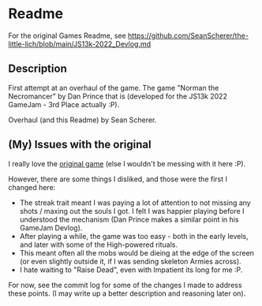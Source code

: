 Readme
===========
For the original Games Readme, see https://github.com/SeanScherer/the-little-lich/blob/main/JS13k-2022_Devlog.md

Description
---------------
First attempt at an overhaul of the game. The game "Norman the Necromancer" by Dan Prince that is (developed for the JS13k 2022 GameJam - 3rd Place actually :P).

Overhaul (and this Readme) by Sean Scherer.

(My) Issues with the original
-------------------------------

I really love the [original game](https://github.com/danprince/norman-the-necromancer) (else I wouldn't be messing with it here :P).

However, there are some things I disliked, and those were the first I changed here:

* The streak trait meant I was paying a lot of attention to not missing any shots / maxing out the souls I got. I felt I was happier playing before I understood the mechanism (Dan Prince makes a similar point in his GameJam Devlog).
* After playing a while, the game was too easy - both in the early levels, and later with some of the High-powered rituals.
* This meant often all the mobs would be dieing at the edge of the screen (or even slightly outside it, if I was sending skeleton Armies across).
* I hate waiting to "Raise Dead", even with Impatient its long for me :P.

For now, see the commit log for some of the changes I made to address these points. (I may write up a better description and reasoning later on).
